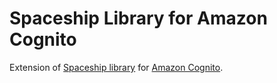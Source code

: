 Spaceship Library for Amazon Cognito
====================================

Extension of [Spaceship library](http://github.com/dscoppelletti/spaceship) for
[Amazon Cognito](http://aws.amazon.com/cognito).
